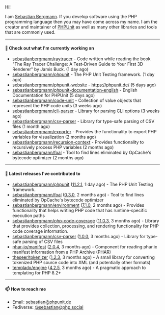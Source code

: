 Hi!

I am [Sebastian Bergmann](https://sebastian-bergmann.de/). If you develop software using the PHP programming language then you may have come across my name. I am the creator and maintainer of [PHPUnit](https://phpunit.de/) as well as many other libraries and tools that are commonly used.

---

#### 👷 Check out what I'm currently working on

- [sebastianbergmann/raytracer](https://github.com/sebastianbergmann/raytracer) - Code written while reading the book &#34;The Ray Tracer Challenge: A Test-Driven Guide to Your First 3D Renderer&#34; by Jamis Buck. (1 day ago)
- [sebastianbergmann/phpunit](https://github.com/sebastianbergmann/phpunit) - The PHP Unit Testing framework. (1 day ago)
- [sebastianbergmann/phpunit-website](https://github.com/sebastianbergmann/phpunit-website) - https://phpunit.de/ (5 days ago)
- [sebastianbergmann/phpunit-documentation-english](https://github.com/sebastianbergmann/phpunit-documentation-english) - English Documentation for PHPUnit (5 days ago)
- [sebastianbergmann/code-unit](https://github.com/sebastianbergmann/code-unit) - Collection of value objects that represent the PHP code units (3 weeks ago)
- [sebastianbergmann/cli-parser](https://github.com/sebastianbergmann/cli-parser) - Library for parsing CLI options (3 weeks ago)
- [sebastianbergmann/csv-parser](https://github.com/sebastianbergmann/csv-parser) - Library for type-safe parsing of CSV files (1 month ago)
- [sebastianbergmann/exporter](https://github.com/sebastianbergmann/exporter) - Provides the functionality to export PHP variables for visualization (2 months ago)
- [sebastianbergmann/recursion-context](https://github.com/sebastianbergmann/recursion-context) - Provides functionality to recursively process PHP variables (2 months ago)
- [sebastianbergmann/foal](https://github.com/sebastianbergmann/foal) - Tool to find lines eliminated by OpCache&#39;s bytecode optimizer (2 months ago)

---

#### 🔭 Latest releases I've contributed to

- [sebastianbergmann/phpunit](https://github.com/sebastianbergmann/phpunit) ([11.2.1](https://github.com/sebastianbergmann/phpunit/releases/tag/11.2.1), 1 day ago) - The PHP Unit Testing framework.
- [sebastianbergmann/foal](https://github.com/sebastianbergmann/foal) ([0.3.0](https://github.com/sebastianbergmann/foal/releases/tag/0.3.0), 2 months ago) - Tool to find lines eliminated by OpCache&#39;s bytecode optimizer
- [sebastianbergmann/environment](https://github.com/sebastianbergmann/environment) ([7.1.0](https://github.com/sebastianbergmann/environment/releases/tag/7.1.0), 2 months ago) - Provides functionality that helps writing PHP code that has runtime-specific execution paths
- [sebastianbergmann/php-code-coverage](https://github.com/sebastianbergmann/php-code-coverage) ([11.0.3](https://github.com/sebastianbergmann/php-code-coverage/releases/tag/11.0.3), 3 months ago) - Library that provides collection, processing, and rendering functionality for PHP code coverage information.
- [sebastianbergmann/csv-parser](https://github.com/sebastianbergmann/csv-parser) ([1.0.0](https://github.com/sebastianbergmann/csv-parser/releases/tag/1.0.0), 3 months ago) - Library for type-safe parsing of CSV files
- [phar-io/manifest](https://github.com/phar-io/manifest) ([2.0.4](https://github.com/phar-io/manifest/releases/tag/2.0.4), 3 months ago) - Component for reading phar.io manifest information from a PHP Archive (PHAR)
- [theseer/tokenizer](https://github.com/theseer/tokenizer) ([1.2.3](https://github.com/theseer/tokenizer/releases/tag/1.2.3), 3 months ago) - A small library for converting tokenized PHP source code into XML (and potentially other formats)
- [templado/engine](https://github.com/templado/engine) ([4.2.5](https://github.com/templado/engine/releases/tag/4.2.5), 3 months ago) - A pragmatic approach to templating for PHP 8.2&#43;

---

#### 📫 How to reach me

- Email: [sebastian@phpunit.de](mailto://sebastian@phpunit.de)
- Fediverse: [@sebastian@php.social](https://phpc.social/@sebastian)
